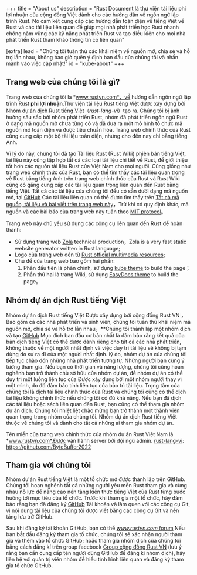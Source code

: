 +++
title = "About us"
description = "Rust Document là thư viện tài liệu phi lợi nhuận của cộng đồng Việt dành cho các hướng dẫn về ngôn ngữ lập trình Rust. Nó cam kết cung cấp các hướng dẫn toàn diện về tiếng Việt về Rust và các tài liệu liên quan để giúp mọi nhà phát triển học Rust nhanh chóng nắm vững các kỹ năng phát triển Rust và tạo điều kiện cho mọi nhà phát triển Rust tham khảo thông tin có liên quan"

[extra]
lead = "Chúng tôi tuân thủ các khái niệm về nguồn mở, chia sẻ và hỗ trợ lẫn nhau, không bao giờ quên ý định ban đầu của chúng tôi và nhấn mạnh vào việc cập nhật!"
id = "kube-about"
+++

## Trang web của chúng tôi là gì?

Trang web của chúng tôi là *www.rustvn.com*，về hướng dẫn ngôn ngữ lập trình Rust **phi lợi nhuận**.Thư viện tài liệu Rust tiếng Việt được xây dựng bởi [Nhóm dự án dịch Rust tiếng Việt][rust-lang-vi]（*rust-lang-vi*）tạo ra. Chúng tôi bị ảnh hưởng sâu sắc bởi nhóm phát triển Rust, nhóm đã phát triển ngôn ngữ Rust ở dạng mã nguồn mở chưa từng có và đã đưa ra một mô hình tổ chức mã nguồn mở toàn diện và được tiêu chuẩn hóa. Trang web chính thức của Rust cũng cung cấp một bộ tài liệu toàn diện, nhưng cho đến nay chỉ bằng tiếng Anh.

Vì lý do này, chúng tôi đã tạo Tài liệu Rust (Rust Wiki) phiên bản tiếng Việt, tài liệu này cũng tập hợp tất cả các loại tài liệu chi tiết về Rust, để giới thiệu tốt hơn các nguồn tài liệu Rust của Việt Nam cho mọi người. Cũng giống như trang web chính thức của Rust, bạn có thể tìm thấy các tài liệu quan trọng về Rust bằng tiếng Anh trên trang web chính thức của Rust và Rust Wiki cũng cố gắng cung cấp các tài liệu quan trọng liên quan đến Rust bằng tiếng Việt. Tất cả các tài liệu của chúng tôi đều có sẵn dưới dạng mã nguồn mở, tại [GitHub][rust-lang-vi] Các tài liệu liên quan có thể được tìm thấy trên [Tất cả mã nguồn, tài liệu và bài viết trên trang web này][rustwiki]，Trừ khi có quy định khác, mã nguồn và các bài báo của trang web này tuân theo [MIT protocol][mit]。

Trang web này chủ yếu sử dụng các công cụ liên quan đến Rust để hoàn thành:

- Sử dụng trang web [Zola][zola] technical production，Zola is a very fast static website generator written in Rust language;
- Logo của trang web đến từ [Rust official multimedia resources][rust-logo];
- Chủ đề của trang web bao gồm hai phần:
  1. Phần đầu tiên là phần chính, sử dụng [kube theme][kube] to build the page；
  2. Phần thứ hai là trang Wiki, sử dụng [EasyDocs theme][zola-easydocs-theme] to build the page。

[rust-lang-vi]: https://github.com/ByteBuffer2022
[rustwiki]: https://github.com/ByteBuffer2022/rustvn-wiki
[zola]: https://www.getzola.org
[rust-logo]: https://github.com/rust-lang/rust-artwork
[kube]: https://kube.elemnts.net/
[zola-easydocs-theme]: https://www.getzola.org/themes/zola-easydocs-theme/
[mit]: https://mit-license.org/

##  Nhóm dự án dịch Rust tiếng Việt

Nhóm dự án dịch Rust tiếng Việt Được xây dựng bởi cộng đồng Rust VN ，Bao gồm cả các nhà phát triển và sinh viên, chúng tôi tuân thủ khái niệm mã nguồn mở, chia sẻ và hỗ trợ lẫn nhau。**Chúng tôi thành lập một nhóm dịch và tạo [GitHub][rust-lang-vi] Mục đích ban đầu cơ bản nhất là đảm bảo rằng kết quả của bản dịch tiếng Việt có thể được dành riêng cho tất cả các nhà phát triển, không thuộc về một người nhất định và việc duy trì tài liệu sẽ không bị tạm dừng do sự ra đi của một người nhất định. lý do, nhóm dự án của chúng tôi tiếp tục chào đón những nhà phát triển tương tự. Những người bạn cùng ý tưởng tham gia. Nếu bạn có thời gian và năng lượng, chúng tôi cũng hoan nghênh bạn trở thành chủ sở hữu của nhóm dự án, để nhóm dự án có thể duy trì một luồng liên tục của Được xây dựng bởi một nhóm người thay vì một mình, do đó đảm bảo tính liên tục của bảo trì tài liệu. Trọng tâm của chúng tôi là dịch tài liệu chính thức của Rust và chúng tôi cũng có thể dịch tài liệu không chính thức nếu chúng tôi có đủ khả năng. Nếu bạn đã dịch các tài liệu hoặc sách liên quan đến Rust, bạn cũng có thể tham gia nhóm dự án dịch. Chúng tôi nhiệt liệt chào mừng bạn trở thành một thành viên quan trọng trong nhóm của chúng tôi. Nhóm dự án dịch Rust tiếng Việt thuộc về chúng tôi và dành cho tất cả những ai tham gia nhóm dự án.

Tên miền của trang web chính thức của nhóm dự án Rust Việt Nam là *www.rustvn.com*.Được vận hành server bởi đội ngũ admin.
[rust-lang-vi]: https://github.com/ByteBuffer2022

## Tham gia với chúng tôi

Nhóm dự án  Rust tiếng Việt là một tổ chức mở được thành lập trên GitHub. Chúng tôi hoan nghênh tất cả những người yêu mến Rust tham gia và cùng nhau nỗ lực để nâng cao nền tảng kiến thức tiếng Việt của Rust từng bước hướng tới mục tiêu của tổ chức. Trước khi tham gia một tổ chức, hãy đảm bảo rằng bạn đã đăng ký [GitHub][github] Tài khoản và làm quen với các công cụ Git, vì nội dung tài liệu của chúng tôi được viết bằng các công cụ Git và nền tảng lưu trữ GitHub.

Sau khi đăng ký tài khoản GitHub, bạn có thể [*www.rustvn.com* forum][rustwiki] Nếu bạn bắt đầu đăng ký tham gia tổ chức, chúng tôi sẽ xác nhận người tham gia và thêm vào tổ chức GitHub; hoặc tham gia nhóm dịch của chúng tôi bằng cách đăng kí trên group facebook [Group cộng đồng Rust VN][facebook-group]  (lưu ý rằng bạn cần cung cấp tên người dùng GitHub để đăng kí nhóm dịch), hãy liên hệ với quản trị viên nhóm để hiểu tình hình liên quan và đăng ký tham gia tổ chức GitHub.

[github]: https://github.com
[facebook-group]: https://www.facebook.com/groups/546307380433651
[rustwiki]: https://github.com/ByteBuffer2022/rustvn-wiki
